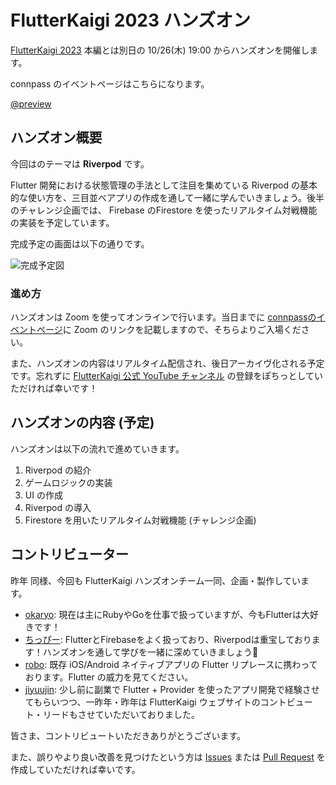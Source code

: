 # FlutterKaigi 2023 ハンズオン

[FlutterKaigi 2023](https://flutterkaigi.jp/2023/) 本編とは別日の 10/26(木) 19:00 からハンズオンを開催します。

connpass のイベントページはこちらになります。

[@preview](https://flutterkaigi.connpass.com/event/293847/)

## ハンズオン概要

今回はのテーマは **Riverpod** です。

Flutter 開発における状態管理の手法として注目を集めている Riverpod の基本的な使い方を、三目並べアプリの作成を通して一緒に学んでいきましょう。後半のチャレンジ企画では、 Firebase のFirestore を使ったリアルタイム対戦機能の実装を予定しています。

完成予定の画面は以下の通りです。

![完成予定図](./public/top_application_sample.gif)

### 進め方

ハンズオンは Zoom を使ってオンラインで行います。当日までに [connpassのイベントページ](https://flutterkaigi.connpass.com/event/293847/)に Zoom のリンクを記載しますので、そちらよりご入場ください。

また、ハンズオンの内容はリアルタイム配信され、後日アーカイヴ化される予定です。忘れずに [FlutterKaigi 公式 YouTube チャンネル](https://www.youtube.com/channel/UC1JP6dPBmmccZto4LNz9KMw) の登録をぽちっとしていただければ幸いです！

## ハンズオンの内容 (予定)

ハンズオンは以下の流れで進めていきます。

1. Riverpod の紹介
2. ゲームロジックの実装
3. UI の作成
4. Riverpod の導入
5. Firestore を用いたリアルタイム対戦機能 (チャレンジ企画)

## コントリビューター

昨年 同様、今回も FlutterKaigi ハンズオンチーム一同、企画・製作しています。

- [okaryo](https://twitter.com/okaryoX): 現在は主にRubyやGoを仕事で扱っていますが、今もFlutterは大好きです！
- [ちっぴー](https://twitter.com/chippy_ao): FlutterとFirebaseをよく扱っており、Riverpodは重宝しております！ハンズオンを通して学びを一緒に深めていきましょう👾
- [robo](https://twitter.com/cch_robo): 既存 iOS/Android ネイティブアプリの Flutter リプレースに携わっております。Flutter の威力を見てください。
- [jiyuujin](https://yuma-kitamura.nekohack.me/): 少し前に副業で Flutter + Provider を使ったアプリ開発で経験させてもらいつつ、一昨年・昨年は FlutterKaigi ウェブサイトのコントビュート・リードもさせていただいておりました。

皆さま、コントリビュートいただきありがとうございます。

また、誤りやより良い改善を見つけたという方は [Issues](https://github.com/FlutterKaigi/tic_tac_toe_handson/issues) または [Pull Request](https://github.com/FlutterKaigi/tic_tac_toe_handson/pulls) を作成していただければ幸いです。
